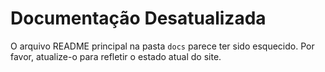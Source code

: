 # Documentação Desatualizada

O arquivo README principal na pasta `docs` parece ter sido esquecido. Por favor, atualize-o para refletir o estado atual do site.
